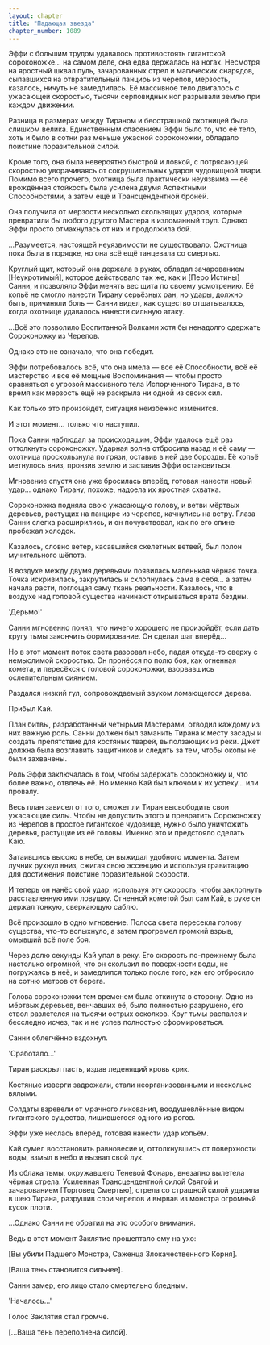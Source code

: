 ```yaml
---
layout: chapter
title: "Падающая звезда"
chapter_number: 1089
---
```


Эффи с большим трудом удавалось противостоять гигантской сороконожке... на самом деле, она едва держалась на ногах. Несмотря на яростный шквал пуль, зачарованных стрел и магических снарядов, сыпавшихся на отвратительный панцирь из черепов, мерзость, казалось, ничуть не замедлилась. Её массивное тело двигалось с ужасающей скоростью, тысячи серповидных ног разрывали землю при каждом движении.

Разница в размерах между Тираном и бесстрашной охотницей была слишком велика. Единственным спасением Эффи было то, что её тело, хоть и было в сотни раз меньше ужасной сороконожки, обладало поистине поразительной силой.

Кроме того, она была невероятно быстрой и ловкой, с потрясающей скоростью уворачиваясь от сокрушительных ударов чудовищной твари. Помимо всего прочего, охотница была практически неуязвима — её врождённая стойкость была усилена двумя Аспектными Способностями, а затем ещё и Трансцендентной бронёй.

Она получила от мерзости несколько скользящих ударов, которые превратили бы любого другого Мастера в изломанный труп. Однако Эффи просто отмахнулась от них и продолжила бой.

...Разумеется, настоящей неуязвимости не существовало. Охотница пока была в порядке, но она всё ещё танцевала со смертью.

Круглый щит, который она держала в руках, обладал зачарованием [Неукротимый], которое действовало так же, как и [Перо Истины] Санни, и позволяло Эффи менять вес щита по своему усмотрению. Её копьё не смогло нанести Тирану серьёзных ран, но удары, должно быть, причиняли боль — Санни видел, как существо отшатывалось, когда охотнице удавалось нанести сильную атаку.

...Всё это позволило Воспитанной Волками хотя бы ненадолго сдержать Сороконожку из Черепов.

Однако это не означало, что она победит.

Эффи потребовалось всё, что она имела — все её Способности, всё её мастерство и все её мощные Воспоминания — чтобы просто сравняться с угрозой массивного тела Испорченного Тирана, в то время как мерзость ещё не раскрыла ни одной из своих сил.

Как только это произойдёт, ситуация неизбежно изменится.

И этот момент... только что наступил.

Пока Санни наблюдал за происходящим, Эффи удалось ещё раз оттолкнуть сороконожку. Ударная волна отбросила назад и её саму — охотница проскользнула по грязи, оставив в ней две борозды. Её копьё метнулось вниз, пронзив землю и заставив Эффи остановиться.

Мгновение спустя она уже бросилась вперёд, готовая нанести новый удар... однако Тирану, похоже, надоела их яростная схватка.

Сороконожка подняла свою ужасающую голову, и ветви мёртвых деревьев, растущих на панцире из черепов, качнулись на ветру. Глаза Санни слегка расширились, и он почувствовал, как по его спине пробежал холодок.

Казалось, словно ветер, касавшийся скелетных ветвей, был полон мучительного шёпота.

В воздухе между двумя деревьями появилась маленькая чёрная точка. Точка искривилась, закрутилась и схлопнулась сама в себя... а затем начала расти, поглощая саму ткань реальности. Казалось, что в воздухе над головой существа начинают открываться врата бездны.

'Дерьмо!'

Санни мгновенно понял, что ничего хорошего не произойдёт, если дать кругу тьмы закончить формирование. Он сделал шаг вперёд...

Но в этот момент поток света разорвал небо, падая откуда-то сверху с немыслимой скоростью. Он пронёсся по полю боя, как огненная комета, и пересёкся с головой сороконожки, взорвавшись ослепительным сиянием.

Раздался низкий гул, сопровождаемый звуком ломающегося дерева.

Прибыл Кай.

План битвы, разработанный четырьмя Мастерами, отводил каждому из них важную роль. Санни должен был заманить Тирана к месту засады и создать препятствие для костяных тварей, выползающих из реки. Джет должна была возглавить защитников и следить за тем, чтобы окопы не были захвачены.

Роль Эффи заключалась в том, чтобы задержать сороконожку и, что более важно, отвлечь её. Но именно Кай был ключом к их успеху... или провалу.

Весь план зависел от того, сможет ли Тиран высвободить свои ужасающие силы. Чтобы не допустить этого и превратить Сороконожку из Черепов в простое гигантское чудовище, нужно было уничтожить деревья, растущие из её головы. Именно это и предстояло сделать Каю.

Затаившись высоко в небе, он выжидал удобного момента. Затем лучник рухнул вниз, сжигая свою эссенцию и используя гравитацию для достижения поистине поразительной скорости.

И теперь он нанёс свой удар, используя эту скорость, чтобы захлопнуть расставленную ими ловушку. Огненной кометой был сам Кай, в руке он держал тонкую, сверкающую саблю.

Всё произошло в одно мгновение. Полоса света пересекла голову существа, что-то вспыхнуло, а затем прогремел громкий взрыв, омывший всё поле боя.

Через долю секунды Кай упал в реку. Его скорость по-прежнему была настолько огромной, что он скользил по поверхности воды, не погружаясь в неё, и замедлился только после того, как его отбросило на сотню метров от берега.

Голова сороконожки тем временем была откинута в сторону. Одно из мёртвых деревьев, венчавших её, было полностью разрушено, его ствол разлетелся на тысячи острых осколков. Круг тьмы распался и бесследно исчез, так и не успев полностью сформироваться.

Санни облегчённо вздохнул.

'Сработало...'

Тиран раскрыл пасть, издав леденящий кровь крик.

Костяные изверги задрожали, стали неорганизованными и несколько вялыми.

Солдаты взревели от мрачного ликования, воодушевлённые видом гигантского существа, лишившегося одного из рогов.

Эффи уже неслась вперёд, готовая нанести удар копьём.

Кай сумел восстановить равновесие и, оттолкнувшись от поверхности воды, взмыл в небо и вызвал свой лук.

Из облака тьмы, окружавшего Теневой Фонарь, внезапно вылетела чёрная стрела. Усиленная Трансцендентной силой Святой и зачарованием [Торговец Смертью], стрела со страшной силой ударила в шею Тирана, разрушив слои черепов и вырвав из монстра огромный кусок плоти.

...Однако Санни не обратил на это особого внимания.

Ведь в этот момент Заклятие прошептало ему на ухо:

[Вы убили Падшего Монстра, Саженца Злокачественного Корня].

[Ваша тень становится сильнее].

Санни замер, его лицо стало смертельно бледным.

'Началось...'

Голос Заклятия стал громче.

[...Ваша тень переполнена силой].